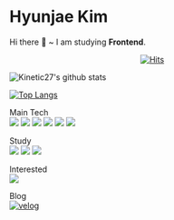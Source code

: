 # Hyunjae Kim

Hi there 👋 ~ I am studying **Frontend**.

  <div align=center>

[![Hits](https://hits.seeyoufarm.com/api/count/incr/badge.svg?url=https://github.com/NapolDeveloper)](https://hits.seeyoufarm.com)

  </div>

![Kinetic27's github stats](https://github-readme-stats.vercel.app/api?username=NapolDeveloper&show_icons=true&theme=dracula)

[![Top Langs](https://github-readme-stats.vercel.app/api/top-langs/?username=NapolDeveloper&layout=compact)](https://github.com/anuraghazra/github-readme-stats)

Main Tech <br>
<img src="https://img.shields.io/badge/html-E34F26?style=for-the-badge&logo=html5&logoColor=white">
<img src="https://img.shields.io/badge/css-1572B6?style=for-the-badge&logo=css3&logoColor=white">
<img src="https://img.shields.io/badge/javascript-F7DF1E?style=for-the-badge&logo=javascript&logoColor=white">
<img src="https://img.shields.io/badge/typescript-3178C6?style=for-the-badge&logo=typescript&logoColor=white">
<img src="https://img.shields.io/badge/react-61DAFB?style=for-the-badge&logo=react&logoColor=black">
<img src="https://img.shields.io/badge/styled-components
-DB7093?style=for-the-badge&logo=styled-components
&logoColor=black">

Study <br>
<img src="https://img.shields.io/badge/Node.js-339933?style=for-the-badge&logo=Node.js&logoColor=white">
<img src="https://img.shields.io/badge/Go-00ADD8?style=for-the-badge&logo=Go&logoColor=white">
<img src="https://img.shields.io/badge/Firebase-FFCA28?style=for-the-badge&logo=Firebase&logoColor=white">

Interested <br>
<img src="https://img.shields.io/badge/Svelte-FF3E00?style=for-the-badge&logo=Svelte&logoColor=white">

Blog <br>
<a href = "https://velog.io/@napol"> <img alt="velog" src ="https://img.shields.io/badge/velog-20C997.svg?&style=for-the-badge&logo=velog&logoColor=white"/></a>
